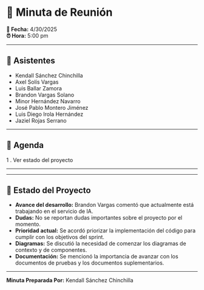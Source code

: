 # 📌 Minuta de Reunión

**📅 Fecha:** 4/30/2025  
**⏰ Hora:** 5:00 pm

---

## 👥 Asistentes
- Kendall Sánchez Chinchilla  
- Axel Solís Vargas  
- Luis Ballar Zamora  
- Brandon Vargas Solano  
- Minor Hernández Navarro  
- José Pablo Montero Jiménez  
- Luis Diego Irola Hernández  
- Jaziel Rojas Serrano  

---

## 📜 Agenda
1 . Ver estado del proyecto

---

---

## 🧩 Estado del Proyecto

- **Avance del desarrollo:** Brandon Vargas comentó que actualmente está trabajando en el servicio de IA.  
- **Dudas:** No se reportan dudas importantes sobre el proyecto por el momento.  
- **Prioridad actual:** Se acordó priorizar la implementación del código para cumplir con los objetivos del sprint.  
- **Diagramas:** Se discutió la necesidad de comenzar los diagramas de contexto y de componentes.  
- **Documentación:** Se mencionó la importancia de avanzar con los documentos de pruebas y los documentos suplementarios.  

---
**Minuta Preparada Por:** Kendall Sánchez Chinchilla
